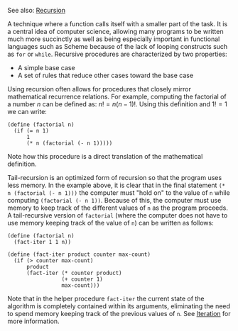 See also: [Recursion](wiki:recursion)

A technique where a function calls itself with a smaller part of the task. It is a central idea of computer science, allowing many programs to be written much more succinctly as well as being especially important in functional languages such as Scheme because of the lack of looping constructs such as `for` or `while`. Recursive procedures are characterized by two properties:

- A simple base case
- A set of rules that reduce other cases toward the base case

Using recursion often allows for procedures that closely mirror mathematical recurrence relations. For example, computing the factorial of a number $n$ can be defined as: $n! = n(n - 1)!$. Using this definition and $1! = 1$ we can write:

    (define (factorial n)
      (if (= n 1)
          1
          (* n (factorial (- n 1)))))

Note how this procedure is a direct translation of the mathematical definition.

Tail-recursion is an optimized form of recursion so that the program uses less memory. In the example above, it is clear that in the final statement `(* n (factorial (- n 1)))` the computer must "hold on" to the value of `n` while computing `(factorial (- n 1))`. Because of this, the computer must use memory to keep track of the different values of `n` as the program proceeds. A tail-recursive version of `factorial` (where the computer does not have to use memory keeping track of the value of `n`) can be written as follows:

    (define (factorial n)
      (fact-iter 1 1 n))

    (define (fact-iter product counter max-count)
      (if (> counter max-count)
          product
          (fact-iter (* counter product)
                     (+ counter 1)
                     max-count)))

Note that in the helper procedure `fact-iter` the current state of the algorithm is completely contained within its arguments, eliminating the need to spend memory keeping track of the previous values of `n`. See [Iteration](wiki:iteration) for more information.